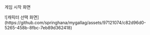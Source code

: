 <div>
  <div><p>게임 시작 화면</p>
    ![캐릭터 선택 화면](https://github.com/springhana/mygallag/assets/97121074/c82d96d0-5265-458b-8fbc-7eb89d362418)
  <div>
</div>
